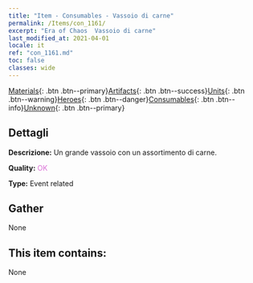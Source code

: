```yaml
---
title: "Item - Consumables - Vassoio di carne"
permalink: /Items/con_1161/
excerpt: "Era of Chaos  Vassoio di carne"
last_modified_at: 2021-04-01
locale: it
ref: "con_1161.md"
toc: false
classes: wide
---
```

 [Materials](/it/Items/){: .btn .btn--primary}[Artifacts](/it/Items/Artifacts/){: .btn .btn--success}[Units](/it/Items/Units/){: .btn .btn--warning}[Heroes](/it/Items/Heroes/){: .btn .btn--danger}[Consumables](/it/Items/Consumables/){: .btn .btn--info}[Unknown](/it/Items/Unknown/){: .btn .btn--primary}

## Dettagli
 **Descrizione:** Un grande vassoio con un assortimento di carne.

 **Quality:** <span style="color: #DA70D6">OK</span>

 **Type:** Event related

## Gather

  None

## This item contains:

  None


